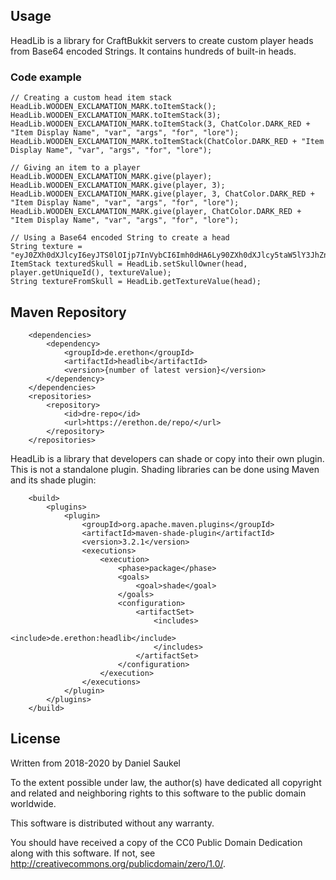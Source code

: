 ## Usage
HeadLib is a library for CraftBukkit servers to create custom player heads
from Base64 encoded Strings. It contains hundreds of built-in heads.

### Code example
```
// Creating a custom head item stack
HeadLib.WOODEN_EXCLAMATION_MARK.toItemStack();
HeadLib.WOODEN_EXCLAMATION_MARK.toItemStack(3);
HeadLib.WOODEN_EXCLAMATION_MARK.toItemStack(3, ChatColor.DARK_RED + "Item Display Name", "var", "args", "for", "lore");
HeadLib.WOODEN_EXCLAMATION_MARK.toItemStack(ChatColor.DARK_RED + "Item Display Name", "var", "args", "for", "lore");

// Giving an item to a player
HeadLib.WOODEN_EXCLAMATION_MARK.give(player);
HeadLib.WOODEN_EXCLAMATION_MARK.give(player, 3);
HeadLib.WOODEN_EXCLAMATION_MARK.give(player, 3, ChatColor.DARK_RED + "Item Display Name", "var", "args", "for", "lore");
HeadLib.WOODEN_EXCLAMATION_MARK.give(player, ChatColor.DARK_RED + "Item Display Name", "var", "args", "for", "lore");

// Using a Base64 encoded String to create a head
String texture = "eyJ0ZXh0dXJlcyI6eyJTS0lOIjp7InVybCI6Imh0dHA6Ly90ZXh0dXJlcy5taW5lY3JhZnQubmV0L3RleHR1cmUvMmM2NDVhNDI1OTg3ZjNiN2MyZmFjMDIwNmNlOThiYTVlMjNiOWM0ODUyZmVhNWIxOTc4Zjc0NjdlOGQzMTMifX19";
ItemStack texturedSkull = HeadLib.setSkullOwner(head, player.getUniqueId(), textureValue);
String textureFromSkull = HeadLib.getTextureValue(head);
```

## Maven Repository

```
    <dependencies>
        <dependency>
            <groupId>de.erethon</groupId>
            <artifactId>headlib</artifactId>
            <version>{number of latest version}</version>
        </dependency>
    </dependencies>
    <repositories>
        <repository>
            <id>dre-repo</id>
            <url>https://erethon.de/repo/</url>
        </repository>
    </repositories>
```

HeadLib is a library that developers can shade or copy into their own plugin.
This is not a standalone plugin.
Shading libraries can be done using Maven and its shade plugin:

```
    <build>
        <plugins>
            <plugin>
                <groupId>org.apache.maven.plugins</groupId>
                <artifactId>maven-shade-plugin</artifactId>
                <version>3.2.1</version>
                <executions>
                    <execution>
                        <phase>package</phase>
                        <goals>
                            <goal>shade</goal>
                        </goals>
                        <configuration>
                            <artifactSet>
                                <includes>
                                    <include>de.erethon:headlib</include>
                                </includes>
                            </artifactSet>
                        </configuration>
                    </execution>
                </executions>
            </plugin>
        </plugins>
    </build>
```

## License
Written from 2018-2020 by Daniel Saukel

To the extent possible under law, the author(s) have dedicated all
copyright and related and neighboring rights to this software
to the public domain worldwide.

This software is distributed without any warranty.

You should have received a copy of the CC0 Public Domain Dedication
along with this software. If not, see <http://creativecommons.org/publicdomain/zero/1.0/>.
